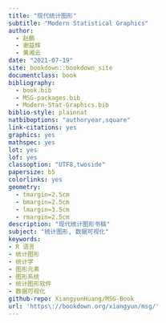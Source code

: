 ```yaml
--- 
title: "现代统计图形"
subtitle: "Modern Statistical Graphics"
author: 
  - 赵鹏
  - 谢益辉
  - 黄湘云
date: "2021-07-19"
site: bookdown::bookdown_site
documentclass: book
bibliography:
  - book.bib
  - MSG-packages.bib
  - Modern-Stat-Graphics.bib
biblio-style: plainnat
natbiboptions: "authoryear,square"
link-citations: yes
graphics: yes
mathspec: yes
lot: yes
lof: yes
classoption: "UTF8,twoside"
papersize: b5
colorlinks: yes
geometry:
  - tmargin=2.5cm
  - bmargin=2.5cm
  - lmargin=3.5cm
  - rmargin=2.5cm
description: "现代统计图形书稿"
subject: "统计图形, 数据可视化"
keywords: 
- R 语言
- 统计图形
- 统计学
- 图形元素
- 图形系统
- 统计图形软件
- 数据可视化
github-repo: XiangyunHuang/MSG-Book
url: 'https\://bookdown.org/xiangyun/msg/'
---
```




<!-- 

# 欢迎 {#welcome .unnumbered}

本书写作过程中收到来自 [Song Li](https://github.com/boltomli)、 [JackieMe](https://github.com/JackieMium) 、 [yang](https://github.com/yiluheihei) 的贡献，在此表示感谢，我们欢迎更多的人参与改进本书。

本书搬迁过程中更新、替换了原稿中的很多代码，现在与本书配套的 R 软件版本是 R version 4.1.0 (2021-05-18)，我们同时也在 R 版本 3.6.1 中完成测试。为方便读者复现本书中的计算结果和统计图形，同时也为了方便在 Travis 上自动测试贡献者提交的 PR 和自动部署每次提交的修改，本书的运行环境已经被打包成 Docker 镜像，托管在 Docker Hub 上，镜像地址是 <https://hub.docker.com/r/xiangyunhuang/msg-book>， 读者可从 Docker Hub 上下载，也可根据目录 `docker/` 下的 Dockerfile 本地构建。


## 版权声明 {#copyright .unnumbered}

本书电子版采用 Creative Commons （简称 CC）许可证“署名 --- 非商业性使用 --- 相同方式共享 2.5 中国大陆”，该许可证的全文可以从 <https://creativecommons.org/licenses/by-nc-sa/2.5/cn/> 获得；一份普通人可以理解的法律文本概要可以从 <https://creativecommons.org/licenses/by-nc-sa/2.5/cn/legalcode> 获得。


\begin{center}\href{https://creativecommons.org/licenses/by-nc-sa/2.5/cn/}{\includegraphics[width=0.3\linewidth]{images/cc-by-nc-sa} }\end{center}

本 CC 许可证赋予读者复制、发行、展览、表演、放映、广播或通过信息网络传播本作品以及创作演绎作品的自由，而无需向原作者征求许可或支付任何费用；本许可证与出版社版权独立，因此复制、传播或演绎本作品也无须征求出版社许可。您需要遵循的条件是：

- 声明原作者的署名（Attribution）：不得将本作品归为自己的劳动
- 不得将本作品用于商业目的（Noncommercial）
- 基于本作品的演绎作品须遵守同样许可证发布（Share Alike）

作者采用 CC 许可证的考虑主要有三点：

- 让读者能免费、自由获得本书，节省经济支出；在有网络和电子文档的时代，我们应该充分利用这些工具的优势，如传播快捷、读者交流反馈方便（以便提高书籍质量）等
- 版权的本来意义不在于控制所有权，它只不过是为了对原创者的一种署名激励；如果版权的存在妨碍了知识的传播，那么本人认为版权就没有太大的意义；CC 许可证中的“非商业”和“同样许可证”限制条款在书籍出版 14 年后会自动取消，即读者可以用于商业目的或更改至其它许可证；CC 许可证规定的 14 年似乎是很长的时间，但读者须知：通常的版权只有在原作者去世后 50 年才会被取消！换句话说，版权告诉我们一个很深刻的哲理：长寿是很重要的
- 自由软件用户往往有某种痴狂的特征，而这种痴狂往往来源于自由软件的分享精神；R 语言让本人受益颇多，这本书可视作是对它的一种回馈；既然 R 语言是自由的，那么本书也将尽量“自由”

尽管 CC 许可证没有限制作品的传播方式，但本作者不愿看到本书被任何人以论坛附件的方式发布在任何论坛（尤其是某某经济论坛），原因是本书稿尚未成熟，或许有诸多不完善之处甚至严重错误，作者在不断更新中，若要传播本书稿给他人，请仅仅给出本书的原始链接 <https://bookdown.org/xiangyun/msg/>，否则作者对传播过程中的错误概不负责。


## 捐赠说明 {#donate .unnumbered}

如果本书对您有任何帮助，您不妨考虑为“统计之都”网站（自愿）捐赠：<https://cosx.org/donate/>，捐赠所得将用于推广统计学和自由统计软件。捐赠之后请及时告知网站管理人员：[admin@cos.name](mailto:admin@cos.name)。

## 软件信息 {#rsession .unnumbered}

本书是在 RStudio 里用 R Markdown [@xie2018] 编辑的，bookdown [@xie2016] 组织各个章节的 Rmd 文件，knitr [@xie2015] 运行 Rmd 文件中的 R 代码块，并将 Rmd 文件转化为 md 文件，借助 [Pandoc](https://pandoc.org/) 将 md 文件转化为 html 和 tex 文件，在 [TinyTeX](https://yihui.org/tinytex/) 的作用下，同时输出 pdf 格式的书籍。


```r
xfun::session_info(packages = c(
  "alphahull", "animation", "aplpack", "rmarkdown", "bookdown",
  "corrplot", "cowplot", "formatR", "fun",
  "GGally", "ggplot2", "igraph", 
  "magick", "maps", "maptools", "MSG", "mvtnorm",
  "pdftools", "plot3D", "plotrix",
  "randomForest", "rgeos", "rgl",
  "scatterplot3d", "showtext", "sna", "sp", "svglite",
  "TeachingDemos", "tikzDevice", "vcd", "vioplot"
))
```

```
## Warning in fun(libname, pkgname): no display name and no $DISPLAY environment
## variable
```

```
## Registered S3 method overwritten by 'GGally':
##   method from   
##   +.gg   ggplot2
```

```
## R version 4.1.0 (2021-05-18)
## Platform: x86_64-apple-darwin17.0 (64-bit)
## Running under: macOS Catalina 10.15.7
## 
## Locale: en_US.UTF-8 / en_US.UTF-8 / en_US.UTF-8 / C / en_US.UTF-8 / en_US.UTF-8
## 
## Package version:
##   abind_1.4.5             alphahull_2.2           animation_2.6          
##   aplpack_1.3.3           askpass_1.1             base64enc_0.1.3        
##   bookdown_0.22           bslib_0.2.5.1           cachem_1.0.5           
##   callr_3.7.0             cli_2.5.0               coda_0.19.4            
##   codetools_0.2.18        colorspace_2.0.1        commonmark_1.7         
##   compiler_4.1.0          corrplot_0.89           cowplot_1.1.1          
##   cpp11_0.2.7             crayon_1.4.1            crosstalk_1.1.1        
##   curl_4.3.1              deldir_0.2.10           digest_0.6.27          
##   dplyr_1.0.6             ellipsis_0.3.2          evaluate_0.14          
##   fansi_0.5.0             farver_2.1.0            fastmap_1.1.0          
##   filehash_2.4.2          forcats_0.5.1           foreign_0.8.81         
##   formatR_1.11            fs_1.5.0                fun_0.3                
##   generics_0.1.0          GGally_2.1.1            ggplot2_3.3.3          
##   glue_1.4.2              goftest_1.2.2           graphics_4.1.0         
##   grDevices_4.1.0         grid_4.1.0              gtable_0.3.0           
##   highr_0.9               hms_1.1.0               htmltools_0.5.1.1      
##   htmlwidgets_1.5.3       httpuv_1.6.1            igraph_1.2.6           
##   isoband_0.2.4           jquerylib_0.1.4         jsonlite_1.7.2         
##   knitr_1.33              labeling_0.4.2          later_1.2.0            
##   lattice_0.20.44         lazyeval_0.2.2          lifecycle_1.0.0        
##   lmtest_0.9.38           magick_2.7.2            magrittr_2.0.1         
##   manipulateWidget_0.11.0 maps_3.3.0              maptools_1.1.1         
##   markdown_1.1            MASS_7.3.54             Matrix_1.3.4           
##   methods_4.1.0           mgcv_1.8.36             mime_0.10              
##   miniUI_0.1.1.1          misc3d_0.9.0            MSG_0.6                
##   munsell_0.5.0           mvtnorm_1.1.2           network_1.17.0         
##   nlme_3.1.152            parallel_4.1.0          pdftools_3.0.1         
##   pillar_1.6.1            pkgconfig_2.0.3         plot3D_1.4             
##   plotrix_3.8.1           plyr_1.8.6              png_0.1.7              
##   polyclip_1.10.0         prettyunits_1.1.1       processx_3.5.2         
##   progress_1.2.2          promises_1.2.0.1        ps_1.6.0               
##   purrr_0.3.4             qpdf_1.1                R.methodsS3_1.8.1      
##   R.oo_1.24.0             R.utils_2.10.1          R6_2.5.0               
##   randomForest_4.6.14     rappdirs_0.3.3          RColorBrewer_1.1.2     
##   Rcpp_1.0.6              reshape_0.8.8           rgeos_0.5.5            
##   rgl_0.106.8             rlang_0.4.11            rmarkdown_2.8          
##   rpart_4.1.15            sass_0.4.0              scales_1.1.1           
##   scatterplot3d_0.3.41    sgeostat_1.0.27         shiny_1.6.0            
##   shinyjs_2.0.0           showtext_0.9-2          showtextdb_3.0         
##   sm_2.2.5.6              sna_2.6                 sourcetools_0.1.7      
##   sp_1.4.5                spatstat_2.1.0          spatstat.core_2.1.2    
##   spatstat.data_2.1.0     spatstat.geom_2.1.0     spatstat.linnet_2.1.1  
##   spatstat.sparse_2.0.0   spatstat.utils_2.1.0    splancs_2.1.42         
##   splines_4.1.0           statnet.common_4.5.0    stats_4.1.0            
##   stringi_1.6.2           stringr_1.4.0           svglite_2.0.0          
##   sys_3.4                 sysfonts_0.8.3          systemfonts_1.0.2      
##   tcltk_4.1.0             TeachingDemos_2.12      tensor_1.5             
##   tibble_3.1.2            tidyr_1.1.3             tidyselect_1.1.1       
##   tikzDevice_0.12.3.1     tinytex_0.32            tools_4.1.0            
##   tripack_1.3.9.1         utf8_1.2.1              utils_4.1.0            
##   vcd_1.4.8               vctrs_0.3.8             vioplot_0.3.6          
##   viridisLite_0.4.0       webshot_0.5.2           withr_2.4.2            
##   xfun_0.23               xtable_1.8.4            yaml_2.2.1             
##   zoo_1.8.9              
## 
## Pandoc version: 2.13
```

## 致谢 {#acknowledgement .unnumbered}

本书写作过程中收到了不少读者反馈，在此一并致谢。感谢魏太云、Dazhi Jiang 和郑冰对本书文字的校对和建议；感谢赵彦云老师对本书书名和写作风格的建议；感谢李皞对写 lattice 系统和 **rgl** 包的提议；感谢李丰的彩蛋建议；感谢王晓伟、李承文、FreemanZY、agri521、annidy、Zhanwu Dai 耗费眼神帮我挑选了本书第一例彩蛋（图 \@ref(fig:point-random)）；感谢殷腾飞增加动态图形系统 GGobi 的建议；感谢方莹提供第 \@ref(chap:data) 章的一些数据指引；本书部分小节的初稿内容来自一些朋友：王晓伟提供了 lattice 一节的初稿，邱怡轩提供 grid 和 rgl 两节的初稿，魏太云提供了《统计词话》的初稿，肖楠提供了 RgoogleMaps 一节的初稿。

最后，我要感谢我的父母和亲人们在 2008 年以来每个长假给我提供绝佳的写作环境，让我心无旁骛地写书；感谢吴喜之老师将 R 这套工具引入中国人民大学统计学院的课堂，以及王星老师在统计计算和非参数统计课堂上对 R 的介绍，没有他们的努力，我也许不会踏进 R 的大门；感谢我的硕士导师赵彦云老师在我的本硕学习期间给我的各种指导；感谢“统计之都”网站的会员们在 [COS 论坛](https://d.cosx.org/) 上 S-Plus
\& R 版块和我的交流，他们的问题也使我意识到了图形知识的需求；感谢周筠老师和卢鸫翔编辑以及出版团队；感谢本书写作期间所有给我提供过帮助的人们。

-->


